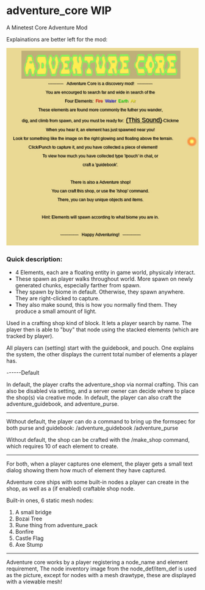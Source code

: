 # adventure_core WIP
A Minetest Core Adventure Mod 

Explainations are better left for the mod:

![In-Game Guidebook](readme_assets/guidebook.jpg)

### Quick description:

- 4 Elements, each are a floating entity in game world, physicaly interact.
- These spawn as player walks throughout world. More spawn on newly generated chunks, especially farther from spawn. 
- They spawn by biome in default. Otherwise, they spawn anywhere. They are right-clicked to capture. 
- They also make sound, this is how you normally find them. They produce a small amount of light. 

Used in a crafting shop kind of block. It lets a player search by name.
The player then is able to "buy" that node using the stacked elements (which are tracked by player).

All players can (setting) start with the guidebook, and pouch. One explains the system, the other displays the current total number of elements a player has.

------Default

In default, the player crafts the adventure_shop via normal crafting. This can also be disabled via setting, and a server owner can decide where to place the shop(s) via creative mode. 
In default, the player can also craft the adventure_guidebook, and adventure_purse. 

--------

Without default, the player can do a command to bring up the formspec for both purse and guidebook:
/adventure_guidebook
/adventure_purse

Without default, the shop can be crafted with the /make_shop command, which requires 10 of each element to create. 

--------
For both, when a player captures one element, the player gets a small text dialog showing them how much of element they have captured.

Adventure core ships with some built-in nodes a player can create in the shop, as well as a (if enabled) craftable shop node.

Built-in ones, 6 static mesh nodes:
1. A small bridge
2. Bozai Tree
3. Rune thing from adventure_pack
4. Bonfire
5. Castle Flag
6. Axe Stump

------
Adventure core works by a player registering a node_name and element requirement, The node inventory image from the node_def/item_def is used as the picture, except for nodes with a mesh drawtype, these are displayed with a viewable mesh!





